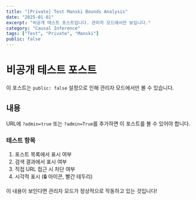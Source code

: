 ```yaml
---
title: "[Private] Test Manski Bounds Analysis"
date: "2025-01-01"
excerpt: "비공개 테스트 포스트입니다. 관리자 모드에서만 보입니다."
category: "Causal Inference"
tags: ["Test", "Private", "Manski"]
public: false
---
```


# 비공개 테스트 포스트

이 포스트는 `public: false` 설정으로 인해 관리자 모드에서만 볼 수 있습니다.

## 내용

URL에 `?admin=true` 또는 `?admin=True`를 추가하면 이 포스트를 볼 수 있어야 합니다.

### 테스트 항목

1. 포스트 목록에서 표시 여부
2. 검색 결과에서 표시 여부  
3. 직접 URL 접근 시 차단 여부
4. 시각적 표시 (🔒 아이콘, 빨간 테두리)

이 내용이 보인다면 관리자 모드가 정상적으로 작동하고 있는 것입니다!
